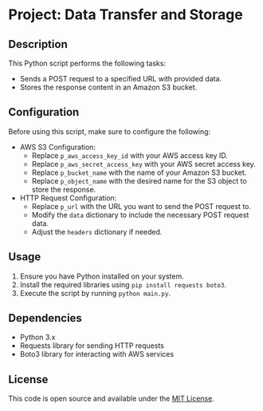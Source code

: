 # Project: Data Transfer and Storage

## Description
This Python script performs the following tasks:
- Sends a POST request to a specified URL with provided data.
- Stores the response content in an Amazon S3 bucket.

## Configuration
Before using this script, make sure to configure the following:
- AWS S3 Configuration:
  - Replace `p_aws_access_key_id` with your AWS access key ID.
  - Replace `p_aws_secret_access_key` with your AWS secret access key.
  - Replace `p_bucket_name` with the name of your Amazon S3 bucket.
  - Replace `p_object_name` with the desired name for the S3 object to store the response.
- HTTP Request Configuration:
  - Replace `p_url` with the URL you want to send the POST request to.
  - Modify the `data` dictionary to include the necessary POST request data.
  - Adjust the `headers` dictionary if needed.

## Usage
1. Ensure you have Python installed on your system.
2. Install the required libraries using `pip install requests boto3`.
3. Execute the script by running `python main.py`.

## Dependencies
- Python 3.x
- Requests library for sending HTTP requests
- Boto3 library for interacting with AWS services

## License
This code is open source and available under the [MIT License](LICENSE).
